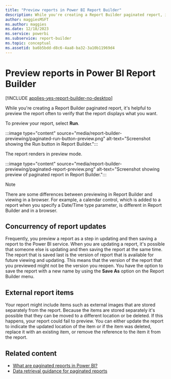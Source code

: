 ```yaml
---
title: "Preview reports in Power BI Report Builder"
description: While you're creating a Report Builder paginated report, it's helpful to preview the report often to verify that the report displays what you want.
author: maggiesMSFT
ms.author: maggies
ms.date: 12/18/2023
ms.service: powerbi
ms.subservice: report-builder
ms.topic: conceptual
ms.assetid: ba6b5bdd-d8c6-4aa8-ba32-3a10b11969d4
---
```

# Preview reports in Power BI Report Builder

[!INCLUDE [applies-yes-report-builder-no-desktop](../includes/applies-yes-report-builder-no-desktop.md)]

While you're creating a Report Builder paginated report, it's helpful to preview the report often to verify that the report displays what you want.

To preview your report, select **Run**.

:::image type="content" source="media/report-builder-previewing/paginated-run-button-preview.png" alt-text="Screenshot showing the Run button in Report Builder.":::

The report renders in preview mode.

:::image type="content" source="media/report-builder-previewing/paginated-report-preview.png" alt-text="Screenshot showing preview of paginated report in Report Builder.":::

> [!NOTE]  
> There are some differences between previewing in Report Builder and viewing in a browser. For example, a calendar control, which is added to a report when you specify a Date/Time type parameter, is different in Report Builder and in a browser.

## Concurrency of report updates
Frequently, you preview a report as a step in updating and then saving a report to the Power BI service. When you are updating a report, it's possible that someone else is updating and then saving the report at the same time. The report that is saved last is the version of report that is available for future viewing and updating. This means that the version of the report that you previewed might not be the version you reopen. You have the option to save the report with a new name by using the **Save As** option on the Report Builder menu.  
  
## External report items
 Your report might include items such as external images that are stored separately from the report. Because the items are stored separately it's possible that they can be moved to a different location or be deleted. If this happens, your report could fail to preview. You can either update the report to indicate the updated location of the item or if the item was deleted, replace it with an existing item, or remove the reference to the item it from the report.
  
## Related content

- [What are paginated reports in Power BI?](paginated-reports-report-builder-power-bi.md)
- [Data retrieval guidance for paginated reports](../guidance/report-paginated-data-retrieval.md)
